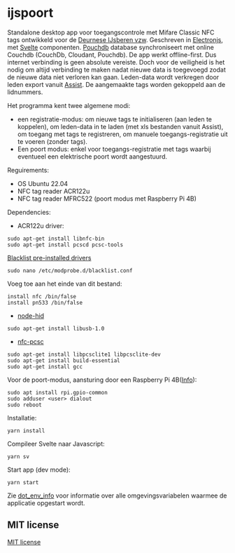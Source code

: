 # ijspoort

Standalone desktop app voor toegangscontrole met Mifare Classic NFC tags ontwikkeld voor de [Deurnese IJsberen vzw](https://www.deurnese-ijsberen.be). Geschreven in [Electronjs](https://www.electronjs.org), met [Svelte](https://svelte.dev) componenten. [Pouchdb](https://pouchdb.com) database synchroniseert met online Couchdb (CouchDb, Cloudant, Pouchdb). De app werkt offline-first. Dus internet verbinding is geen absolute vereiste. Doch voor de veiligheid is het nodig om altijd verbinding te maken nadat nieuwe data is toegevoegd zodat de nieuwe data niet verloren kan gaan. Leden-data wordt verkregen door leden export vanuit [Assist](https://assistonline.eu). De aangemaakte tags worden gekoppeld aan de lidnummers.

Het programma kent twee algemene modi:

* een registratie-modus: om nieuwe tags te initialiseren (aan leden te koppelen), om leden-data in te laden (met xls bestanden vanuit Assist), om toegang met tags te registreren, om manuele toegangs-registratie uit te voeren (zonder tags).
* Een poort modus: enkel voor toegangs-registratie met tags waarbij eventueel een elektrische poort wordt aangestuurd.

Reguirements:
* OS Ubuntu 22.04
* NFC tag reader ACR122u
* NFC tag reader MFRC522 (poort modus met Raspberry Pi 4B)

Dependencies:
* ACR122u driver:
```
sudo apt-get install libnfc-bin
sudo apt-get install pcscd pcsc-tools
```
[Blacklist pre-installed drivers](https://oneguyoneblog.com/2016/11/02/acr122u-nfc-usb-reader-linux-mint/)

```
sudo nano /etc/modprobe.d/blacklist.conf
```
Voeg toe aan het einde van dit bestand:
```
install nfc /bin/false
install pn533 /bin/false
```
* [node-hid](https://github.com/node-hid/node-hid#compiling-from-source)
```
sudo apt-get install libusb-1.0
```
* [nfc-pcsc](https://github.com/pokusew/nfc-pcsc)
```
sudo apt-get install libpcsclite1 libpcsclite-dev
sudo apt-get install build-essential
sudo apt-get install gcc

```

Voor de poort-modus, aansturing door een Raspberry Pi 4B([Info](https://askubuntu.com/questions/1230947/gpio-for-raspberry-pi-gpio-group)):

```
sudo apt install rpi.gpio-common
sudo adduser <user> dialout
sudo reboot
```

Installatie:
```
yarn install
```
Compileer Svelte naar Javascript:
```
yarn sv
```
Start app (dev mode):
```
yarn start
```

Zie [dot_env_info](./dot_env_info) voor informatie over alle omgevingsvariabelen waarmee de applicatie opgestart wordt.

## MIT license

[MIT license](./LICENSE)
